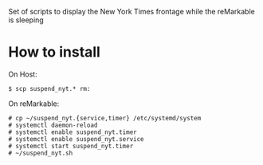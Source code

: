 Set of scripts to display the New York Times frontage while the reMarkable is
sleeping

# How to install

On Host:

    $ scp suspend_nyt.* rm:

On reMarkable:

    # cp ~/suspend_nyt.{service,timer} /etc/systemd/system
    # systemctl daemon-reload
    # systemctl enable suspend_nyt.timer
    # systemctl enable suspend_nyt.service
    # systemctl start suspend_nyt.timer
    # ~/suspend_nyt.sh
